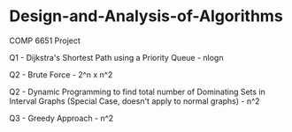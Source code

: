 # Design-and-Analysis-of-Algorithms
COMP 6651 Project


Q1 - Dijkstra's Shortest Path using a Priority Queue - nlogn

Q2 - Brute Force - 2^n x n^2

Q2 - Dynamic Programming to find total number of Dominating Sets in Interval Graphs (Special Case, doesn't apply to normal graphs) - n^2

Q3 - Greedy Approach - n^2
